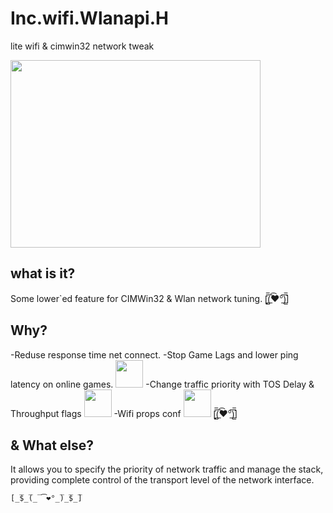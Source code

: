 # Inc.wifi.Wlanapi.H
lite wifi &amp; cimwin32 network tweak

<a href="http://pesap.com">
<img src="https://i.ibb.co/p0kXCmV/nettweak.gif" width="400" height="300">
</a>

## what is it?

Some lower`ed feature for CIMWin32 & Wlan network tuning.
[̲̅$̲̅(̲̅ ͡❤°̲̅)̲̅$̲̅]

## Why?
-Reduse response time net connect.
-Stop Game Lags and lower ping latency on online games.
<img src="https://i.ibb.co/X20Yp7g/12311.jpg" width="44" height="44">
-Change traffic priority with TOS Delay & Throughput flags
<img src="https://i.ibb.co/HqmMKqq/tos.png" width="44" height="44">
-Wifi props conf
<img src="https://i.ibb.co/2KRxGmM/222234.png" width="44" height="44">
[̲̅$̲̅(̲̅ ͡❤°̲̅)̲̅$̲̅]

## & What else?
It allows you to specify the priority of network traffic and manage the stack, providing complete control of the transport level of the network interface.
```
[̲̅$̲̅(̲̅ ͡❤°̲̅)̲̅$̲̅]
```

